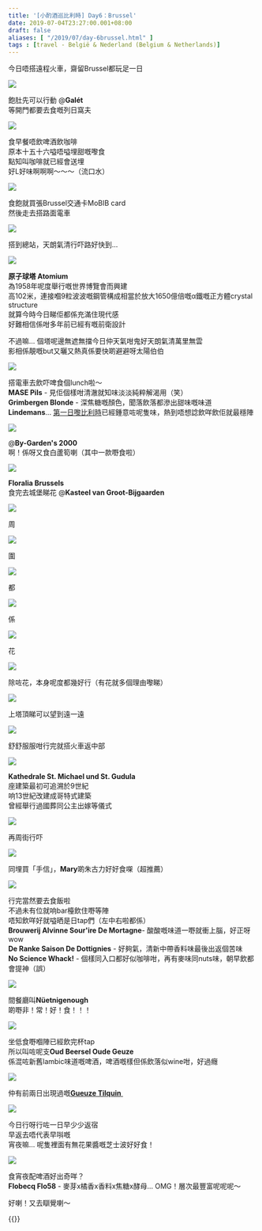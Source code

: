 ```yaml
---
title: '[小酌酒巡比利時] Day6：Brussel'
date: 2019-07-04T23:27:00.001+08:00
draft: false
aliases: [ "/2019/07/day-6brussel.html" ]
tags : [travel - België & Nederland (Belgium & Netherlands)]
---
```


今日唔搭遠程火車，齋留Brussel都玩足一日  

![](/images/belgium6z1.jpg)

飽肚先可以行動 @**Galét**  
等開門都要去食嘅列日窩夫

![](/images/belgium6z2.jpg)

食早餐唔飲啤酒飲咖啡  
原本十五十六嗌唔嗌埋甜嘅嚟食  
點知叫咖啡就已經會送埋  
好L好味啊啊啊～～～（流口水）  

![](/images/belgium6z3.jpg)

食飽就買張Brussel交通卡MoBIB card  
然後走去搭路面電車  

![](/images/belgium6z4.jpg)

搭到總站，天朗氣清行吓路好快到...  

![](/images/belgium6z5.jpg)

**原子球塔 Atomium**  
為1958年呢度舉行嘅世界博覽會而興建  
高102米，連接嗰9粒波波嘅鋼管構成相當於放大1650億倍嘅α鐵嘅正方體crystal structure  
就算今時今日睇佢都係充滿住現代感  
好難相信係咁多年前已經有嘅前衛設計  
  
不過嘛... 個塔呢邊無遮無擋今日仲天氣咁鬼好天朗氣清萬里無雲  
影相係靚嘅but又曬又熱真係要快啲避避呀太陽伯伯  

![](/images/belgium6z6.jpg)

搭電車去飲吓啤食個lunch啦～  
**MASE Pils** - 見佢個樣咁清澈就知味淡淡純粹解渴用（笑）  
**Grimbergen Blonde** - 深焦糖嘅顏色，聞落飲落都滲出甜味嘅味道  
**Lindemans**... [第一日嚟比利時](https://hidie.net/belgium1/)已經鍾意咗呢隻味，熱到唔想諗飲咩飲佢就最穩陣  

![](/images/belgium6z7.jpg)

@**By-Garden's 2000**  
啊！係呀又食白蘆筍喇（其中一款嘢食啦）  

![](/images/belgium6z8.jpg)

**Floralia Brussels**  
食完去城堡睇花 @**Kasteel van Groot-Bijgaarden**  

![](/images/belgium6z9.jpg)

周  

![](/images/belgium6z10.jpg)

圍  

![](/images/belgium6z11.jpg)

都  

![](/images/belgium6z12.jpg)

係  

![](/images/belgium6z13.jpg)

花  

![](/images/belgium6z14.jpg)

除咗花，本身呢度都幾好行（有花就多個理由嚟睇）  

![](/images/belgium6z15.jpg)

上塔頂睇可以望到遠一遠  

![](/images/belgium6z16.jpg)

舒舒服服咁行完就搭火車返中部  

![](/images/belgium6z17.jpg)

**Kathedrale St. Michael und St. Gudula**  
座建築最初可追溯於9世紀  
响13世紀改建成哥特式建築  
曾經舉行過國葬同公主出嫁等儀式  

![](/images/belgium6z18.jpg)

再周街行吓  

![](/images/belgium6z19.jpg)

同埋買「手信」，**Mary**啲朱古力好好食㗎（超推薦）  

![](/images/belgium6z20.jpg)

行完當然要去食飯啦  
不過未有位就响bar檯飲住嘢等陣  
唔知飲咩好就嗌晒是日tap們（左中右啦都係）  
**Brouwerij Alvinne Sour'ire De Mortagne**\- 酸酸嘅味道一嘢就衝上腦，好正呀wow  
**De Ranke Saison De Dottignies** \- 好夠氣，清新中帶香料味最後出返個苦味  
**No Science Whack!** \- 個樣同入口都好似咖啡咁，再有麥味同nuts味，朝早飲都會提神（誤）  

![](/images/belgium6z21.jpg)

間餐廳叫**Nüetnigenough**  
啲嘢非！常！好！食！！！  

![](/images/belgium6z22.jpg)

坐低食嘢嗰陣已經飲完杯tap  
所以叫咗呢支**Oud Beersel Oude Geuze**  
係混咗新舊lambic味道嘅啤酒，啤酒嘅樣但係飲落似wine咁，好過癮  

![](/images/belgium6z23.jpg)

仲有前兩日出現過嘅[**Gueuze Tilquin** ](https://hidie.net/belgium4/)  

![](/images/belgium6z24.jpg)

今日行呀行咗一日早少少返宿  
早返去唔代表早唞嘅  
宵夜嘛... 呢隻裡面有無花果醬嘅芝士波好好食！  

![](/images/belgium6z25.jpg)

食宵夜配啤酒好出奇咩？  
**Flobecq Flo58** - 麥芽x橘香x香料x焦糖x酵母... OMG！層次最豐富呢呢呢～  
  
  
好喇！又去瞓覺喇～  
  
{{<belgium>}}  
